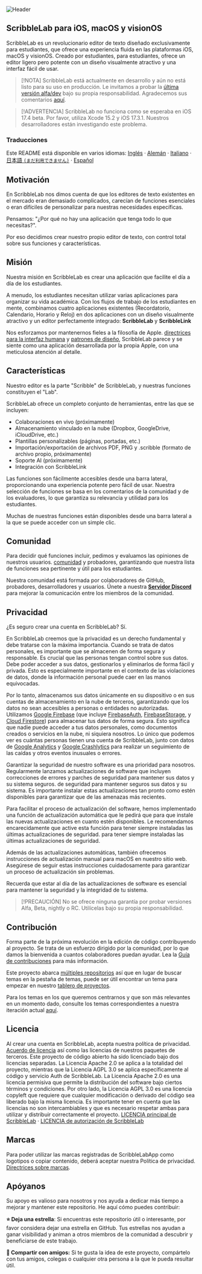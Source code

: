![Header](https://github.com/ScribbleLabApp/ScribbleLab/assets/129311622/eb1953ca-f14f-43ba-84d9-a50b7db93303)



## ScribbleLab para iOS, macOS y visionOS

ScribbleLab es un revolucionario editor de texto diseñado exclusivamente para estudiantes, que ofrece una experiencia 
fluida en las plataformas iOS, macOS y visionOS. Creado por estudiantes, para estudiantes, ofrece un editor ligero pero potente 
con un diseño visualmente atractivo y una interfaz fácil de usar.
> [!NOTA]
> ScribbleLab está actualmente en desarrollo y aún no está listo para su uso en producción. Le invitamos a probar la [última versión alfa/dev](https://github.com/ScribbleLabApp/ScribbleLab/releases/latest)
> bajo su propia responsabilidad. Agradecemos sus comentarios [aquí](https://github.com/ScribbleLabApp/ScribbleLab/issues).

> [!ADVERTENCIA]
> ScribbleLab no funciona como se esperaba en iOS 17.4 beta. Por favor, utiliza Xcode 15.2 y iOS 17.3.1.
> Nuestros desarrolladores están investigando este problema.

### Traducciones
Este README está disponible en varios idiomas:
[Inglés](https://github.com/ScribbleLabApp/ScribbleLab/tree/main) · [Alemán](https://github.com/ScribbleLabApp/docs/blob/main/translations/README~de.md) · [Italiano](https://github.com/ScribbleLabApp/docs/blob/main/translations/README~it.md) · [日本語 `(まだ利用できません)`]() · [Español]()

## Motivación
En ScribbleLab nos dimos cuenta de que los editores de texto existentes en el mercado eran demasiado complicados, carecían de funciones esenciales o eran difíciles de personalizar para nuestras necesidades específicas. 

Pensamos: "¿Por qué no hay una aplicación que tenga todo lo que necesitas?". 

Por eso decidimos crear nuestro propio editor de texto, con control total sobre sus funciones y características.

## Misión
Nuestra misión en ScribbleLab es crear una aplicación que facilite el día a día de los estudiantes. 

A menudo, los estudiantes necesitan utilizar varias aplicaciones para organizar su vida académica. 
Con los flujos de trabajo de los estudiantes en mente, combinamos cuatro aplicaciones existentes
(Recordatorio, Calendario, Horario y Reloj) en dos aplicaciones con un diseño visualmente atractivo y un editor perfectamente integrado:
**ScribbleLab** y **ScribbleLink**

Nos esforzamos por mantenernos fieles a la filosofía de Apple. [directrices para la interfaz humana](https://developer.apple.com/design/human-interface-guidelines) y [patrones de diseño](https://developer.apple.com/design/human-interface-guidelines/patterns),
ScribbleLab parece y se siente como una aplicación desarrollada por la propia Apple, con una meticulosa atención al detalle.

## Características
Nuestro editor es la parte "Scribble" de ScribbleLab, y nuestras funciones constituyen el "Lab".

ScribbleLab ofrece un completo conjunto de herramientas, entre las que se incluyen:

- Colaboraciones en vivo (próximamente)
- Almacenamiento vinculado en la nube (Dropbox, GoogleDrive, iCloudDrive, etc.)
- Plantillas personalizables (páginas, portadas, etc.)
- Importación/exportación de archivos PDF, PNG y .scribble (formato de archivo propio, próximamente)
- Soporte AI (próximamente)
- Integración con ScribbleLink

Las funciones son fácilmente accesibles desde una barra lateral, proporcionando una experiencia potente pero fácil de usar. Nuestra selección de funciones se basa en los comentarios de la comunidad y de los evaluadores, lo que garantiza su relevancia y utilidad para los estudiantes.

Muchas de nuestras funciones están disponibles desde una barra lateral a la que se puede acceder con un simple clic.

## Comunidad
Para decidir qué funciones incluir, pedimos y evaluamos las opiniones de nuestros usuarios. [comunidad](https://discord.gg/7eyQFUws7A) y probadores, garantizando que nuestra lista de funciones sea pertinente y útil para los estudiantes.

Nuestra comunidad está formada por colaboradores de GitHub, probadores, desarrolladores y usuarios. Únete a nuestra [**Servidor Discord**](https://discord.gg/7eyQFUws7A) para mejorar la comunicación entre los miembros de la comunidad.

## Privacidad
¿Es seguro crear una cuenta en ScribbleLab? Sí.

En ScribbleLab creemos que la privacidad es un derecho fundamental y debe tratarse con la máxima importancia. 
Cuando se trata de datos personales, es importante que se almacenen de forma segura y responsable. 
Es crucial que las personas tengan control sobre sus datos. Debe poder acceder a sus datos, gestionarlos
y eliminarlos de forma fácil y privada. Esto es especialmente importante en el contexto de las violaciones de datos,
donde la información personal puede caer en las manos equivocadas. 

Por lo tanto, almacenamos sus datos únicamente en su dispositivo o en sus cuentas de almacenamiento en la nube de terceros,
garantizando que los datos no sean accesibles a personas o entidades no autorizadas. 
Utilizamos [Google Firebase](https://firebase.google.com/) 
(que incluye [FirebaseAuth](https://firebase.google.com/docs/auth?hl=en), 
[FirebaseStorage](https://firebase.google.com/docs/storage?hl=en), y
[Cloud Firestore](https://firebase.google.com/docs/firestore?hl=en)) para almacenar tus datos de forma segura.
Esto significa que nadie puede acceder a tus datos personales, como documentos creados o servicios en la nube,
ni siquiera nosotros. Lo único que podemos ver es cuántas personas tienen una cuenta de ScribbleLab, junto con datos
de [Google Analytics](https://developers.google.com/analytics?hl=en) y
[Google Crashlytics](https://firebase.google.com/docs/crashlytics?hl=en) para realizar un seguimiento de las caídas y otros eventos inusuales o errores.

Garantizar la seguridad de nuestro software es una prioridad para nosotros. Regularmente lanzamos actualizaciones de software que incluyen correcciones de errores y parches de seguridad para mantener sus datos y su sistema seguros. 
de seguridad para mantener seguros sus datos y su sistema. Es importante instalar estas actualizaciones tan pronto como estén disponibles para garantizar que 
de las amenazas más recientes.

Para facilitar el proceso de actualización del software, hemos implementado una función de actualización automática que le pedirá que 
para que instale las nuevas actualizaciones en cuanto estén disponibles. Le recomendamos encarecidamente que active esta función para tener siempre instaladas las últimas actualizaciones de seguridad. 
para tener siempre instaladas las últimas actualizaciones de seguridad.

Además de las actualizaciones automáticas, también ofrecemos instrucciones de actualización manual para macOS en nuestro sitio web. Asegúrese de seguir estas 
instrucciones cuidadosamente para garantizar un proceso de actualización sin problemas.

Recuerda que estar al día de las actualizaciones de software es esencial para mantener la seguridad y la integridad de tu sistema.

> [!PRECAUCIÓN]
> No se ofrece ninguna garantía por probar versiones Alfa, Beta, nightly o RC. Utilícelas bajo su propia responsabilidad.

## Contribución
Forma parte de la próxima revolución en la edición de código contribuyendo al proyecto. Se trata de un esfuerzo dirigido por la comunidad, por lo que damos la bienvenida a cuantos colaboradores puedan ayudar. Lea la [Guía de contribuciones](https://github.com/ScribbleLabApp/ScribbleLab/blob/main/CONTRIBUTING.md) para más información.

Este proyecto abarca [múltiples repositorios](https://github.com/ScribbleLabApp/ScribbleLab#related-repositories) así que en lugar de buscar temas en la pestaña de temas, puede ser útil encontrar un tema para empezar en nuestro [tablero de proyectos](https://github.com/orgs/ScribbleLabApp/projects/1/views/1).

Para los temas en los que queremos centrarnos y que son más relevantes en un momento dado, consulte los temas correspondientes a nuestra iteración actual [aquí]().

<!--
## Actividad
![Alt](https://repobeats.axiom.co/api/embed/d8d42dc7013c583d48502fe84223ce417c502c23.svg "Repobeats analytics image")
-->

## Licencia
Al crear una cuenta en ScribbleLab, acepta nuestra política de privacidad. [Acuerdo de licencia](LICENSE_AGREEMENT.md) así como las licencias de nuestros paquetes de terceros.
Este proyecto de código abierto ha sido licenciado bajo dos licencias separadas. La Licencia Apache 2.0 se aplica a la totalidad del proyecto, mientras que la Licencia AGPL 3.0 se aplica específicamente al código y servicio Auth de ScribbleLab. La Licencia Apache 2.0 es una licencia permisiva que permite la distribución del software bajo ciertos términos y condiciones. Por otro lado, la Licencia AGPL 3.0 es una licencia copyleft que requiere que cualquier modificación o derivado del código sea liberado bajo la misma licencia. Es importante tener en cuenta que las licencias no son intercambiables y que es necesario respetar ambas para utilizar y distribuir correctamente el proyecto.
[LICENCIA principal de ScribbleLab](LICENSE) · [LICENCIA de autorización de ScribbleLab](LICENSE-AUTH)

## Marcas
Para poder utilizar las marcas registradas de ScribbleLabApp como logotipos o copiar contenido, deberá aceptar nuestra Política de privacidad. [Directrices sobre marcas](TRADEMARKS.md).

## Apóyanos
Su apoyo es valioso para nosotros y nos ayuda a dedicar más tiempo a mejorar y mantener este repositorio. He aquí cómo puedes contribuir:

**⭐️ Deja una estrella**: Si encuentras este repositorio útil o interesante, por favor considera dejar una estrella en GitHub. Tus estrellas nos ayudan a ganar visibilidad y animan a otros miembros de la comunidad a descubrir y beneficiarse de este trabajo.

**📲 Compartir con amigos:** Si te gusta la idea de este proyecto, compártelo con tus amigos, colegas o cualquier otra persona a la que le pueda resultar útil.
